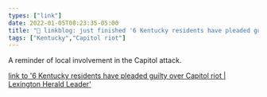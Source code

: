 ```yaml
---
types: ["link"]
date: 2022-01-05T08:23:35-05:00
title: "🔗 linkblog: just finished '6 Kentucky residents have pleaded guilty over Capitol riot | Lexington Herald Leader'"
tags: ["Kentucky","Capitol riot"]
---
```

A reminder of local involvement in the Capitol attack.
 
[link to '6 Kentucky residents have pleaded guilty over Capitol riot | Lexington Herald Leader'](https://www.kentucky.com/news/local/crime/article256911262.html)
